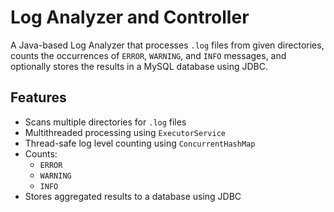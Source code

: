 # Log Analyzer and Controller

A Java-based Log Analyzer that processes `.log` files from given directories, counts the occurrences of `ERROR`, `WARNING`, and `INFO` messages, and optionally stores the results in a MySQL database using JDBC.

## Features
- Scans multiple directories for `.log` files
- Multithreaded processing using `ExecutorService`
- Thread-safe log level counting using `ConcurrentHashMap`
- Counts:
    - `ERROR`
    - `WARNING`
    - `INFO`
- Stores aggregated results to a database using JDBC